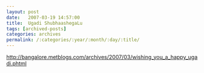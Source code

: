 ```yaml
---
layout: post
date:	2007-03-19 14:57:00
title:  Ugadi ShubhaashegaLu
tags: [archived-posts]
categories: archives
permalink: /:categories/:year/:month/:day/:title/
---
```

http://bangalore.metblogs.com/archives/2007/03/wishing_you_a_happy_ugadi.phtml
